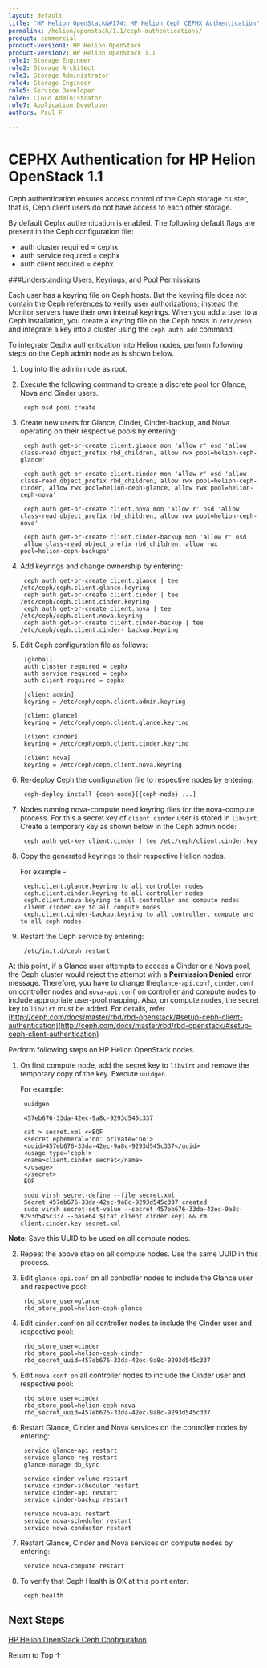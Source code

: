 ```yaml
---
layout: default
title: "HP Helion OpenStack&#174; HP Helion Ceph CEPHX Authentication"
permalink: /helion/openstack/1.1/ceph-authentications/
product: commercial
product-version1: HP Helion OpenStack
product-version2: HP Helion OpenStack 1.1
role1: Storage Engineer
role2: Storage Architect 
role3: Storage Administrator 
role4: Storage Engineer
role5: Service Developer 
role6: Cloud Administrator 
role7: Application Developer 
authors: Paul F

---
```

<!--PUBLISHED-->


<script>

function PageRefresh {
onLoad="window.refresh"
}

PageRefresh();

</script>
<!--
<p style="font-size: small;"> <a href="/helion/openstack/1.1/install-beta/kvm/">&#9664; PREV</a> | <a href="/helion/openstack/1.1/install-beta-overview/">&#9650; UP</a> | <a href="/helion/openstack/1.1/install-beta/esx/">NEXT &#9654;</a> </p>
--->


# CEPHX Authentication for HP Helion OpenStack 1.1

Ceph authentication ensures access control of the Ceph storage cluster, that is, Ceph client users do not have access to each other storage. 

By default Cephx authentication is enabled. The following default flags are present in the Ceph configuration file:

* auth cluster required = cephx
* auth service required = cephx
* auth client required = cephx


###Understanding Users, Keyrings, and Pool Permissions

Each user has a keyring file on Ceph hosts. But the keyring file does not contain the Ceph references to verify user authorizations; instead the Monitor servers have their own internal keyrings. When you add a user to a Ceph installation, you create a keyring file on the Ceph hosts in `/etc/ceph` and integrate a key into a cluster using the `ceph auth add` command.

To integrate Cephx authentication into Helion nodes, perform following steps on the Ceph admin node as is shown below.

1. Log into the admin node as root.

2. Execute the following command to create a discrete pool for Glance, Nova and Cinder users.

		ceph osd pool create

3. Create new users for Glance, Cinder, Cinder-backup, and Nova operating on their respective pools by entering:

		ceph auth get-or-create client.glance mon 'allow r' osd 'allow class-read object_prefix rbd_children, allow rwx pool=helion-ceph-glance'

		ceph auth get-or-create client.cinder mon 'allow r' osd 'allow class-read object_prefix rbd_children, allow rwx pool=helion-ceph-cinder, allow rwx pool=helion-ceph-glance, allow rwx pool=helion-ceph-nova'

		ceph auth get-or-create client.nova mon 'allow r' osd 'allow class-read object_prefix rbd_children, allow rwx pool=helion-ceph-nova'

		ceph auth get-or-create client.cinder-backup mon 'allow r' osd 'allow class-read object_prefix rbd_children, allow rwx pool=helion-ceph-backups'

4. Add keyrings and change ownership by entering:

		ceph auth get-or-create client.glance | tee /etc/ceph/ceph.client.glance.keyring
		ceph auth get-or-create client.cinder | tee /etc/ceph/ceph.client.cinder.keyring
		ceph auth get-or-create client.nova | tee /etc/ceph/ceph.client.nova.keyring
		ceph auth get-or-create client.cinder-backup | tee /etc/ceph/ceph.client.cinder- backup.keyring

5. Edit Ceph configuration file as follows:

		[global]
		auth cluster required = cephx
		auth service required = cephx
		auth client required = cephx
		
		[client.admin]
		keyring = /etc/ceph/ceph.client.admin.keyring
		
		[client.glance]
		keyring = /etc/ceph/ceph.client.glance.keyring
		
		[client.cinder]
		keyring = /etc/ceph/ceph.client.cinder.keyring
		
		[client.nova]
		keyring = /etc/ceph/ceph.client.nova.keyring

6. Re-deploy Ceph the configuration file to respective nodes by entering:

		ceph-deploy install {ceph-node}[{ceph-node} ...]

7. Nodes running nova-compute need keyring files for the nova-compute process. For this a secret key of `client.cinder` user is stored in `libvirt`. Create a temporary key as shown below in the Ceph admin node:

		ceph auth get-key client.cinder | tee /etc/ceph/client.cinder.key

8. Copy the generated keyrings to their respective Helion nodes.



	For example -

		ceph.client.glance.keyring to all controller nodes
		ceph.client.cinder.keyring to all controller nodes
		ceph.client.nova.keyring to all controller and compute nodes
		client.cinder.key to all compute nodes
		ceph.client.cinder-backup.keyring to all controller, compute and to all ceph nodes.

9. Restart the Ceph service by entering:

		/etc/init.d/ceph restart

At this point, if a Glance user attempts to access a Cinder or a Nova pool, the Ceph cluster would reject the attempt with a **Permission Denied** error message. Therefore, you have to change  the`glance-api.conf`, `cinder.conf` on controller nodes and `nova-api.conf` on controller and compute nodes to include appropriate user-pool mapping. Also, on compute nodes, the secret key to `libvirt` must be added. For details, refer [http://ceph.com/docs/master/rbd/rbd-openstack/#setup-ceph-client-authentication](http://ceph.com/docs/master/rbd/rbd-openstack/#setup-ceph-client-authentication)

Perform following steps on HP Helion OpenStack nodes.


1. On first compute node, add the secret key to `libvirt` and remove the temporary copy of the key. Execute `uuidgen`. 

	For example:

		uuidgen
		
		457eb676-33da-42ec-9a8c-9293d545c337
		
		cat > secret.xml <<EOF
		<secret ephemeral='no' private='no'>
		<uuid>457eb676-33da-42ec-9a8c-9293d545c337</uuid>
		<usage type='ceph'>
		<name>client.cinder secret</name>
		</usage>
		</secret>
		EOF
		
		sudo virsh secret-define --file secret.xml
		Secret 457eb676-33da-42ec-9a8c-9293d545c337 created
		sudo virsh secret-set-value --secret 457eb676-33da-42ec-9a8c-9293d545c337 --base64 $(cat client.cinder.key) && rm client.cinder.key secret.xml


  **Note**: Save this UUID to be used on all compute nodes.

2. Repeat the above step on all compute nodes. Use the same UUID in this process.

3. Edit `glance-api.conf` on all controller nodes to include the Glance user and respective pool:

		rbd_store_user=glance
		rbd_store_pool=helion-ceph-glance

4. Edit `cinder.conf` on all controller nodes to include the Cinder user and respective pool:

		rbd_store_user=cinder
		rbd_store_pool=helion-ceph-cinder
		rbd_secret_uuid=457eb676-33da-42ec-9a8c-9293d545c337
		
5. Edit `nova.conf on` all controller nodes to include the Cinder user and respective pool:

		rbd_store_user=cinder
		rbd_store_pool=helion-ceph-nova
		rbd_secret_uuid=457eb676-33da-42ec-9a8c-9293d545c337
		
6. Restart Glance, Cinder and Nova services on the controller nodes by entering:

		service glance-api restart
		service glance-reg restart
		glance-manage db_sync
		
		service cinder-volume restart
		service cinder-scheduler restart
		service cinder-api restart
		service cinder-backup restart
		
		service nova-api restart
		service nova-scheduler restart
		service nova-conductor restart

7. Restart Glance, Cinder and Nova services on compute nodes by entering:

		service nova-compute restart

8. To verify  that Ceph Health is OK at this point enter:

		ceph health




## Next Steps

[HP Helion OpenStack Ceph Configuration]( /helion/openstack/1.1/ceph-hp-helion-openstack-ceph-configuration/)

<a href="#top" style="padding:14px 0px 14px 0px; text-decoration: none;"> Return to Top &#8593; </a>




